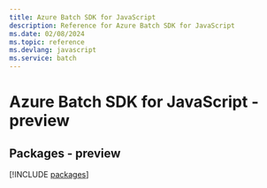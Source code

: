 ```yaml
---
title: Azure Batch SDK for JavaScript
description: Reference for Azure Batch SDK for JavaScript
ms.date: 02/08/2024
ms.topic: reference
ms.devlang: javascript
ms.service: batch
---
```

# Azure Batch SDK for JavaScript - preview
## Packages - preview
[!INCLUDE [packages](batch-index.md)]